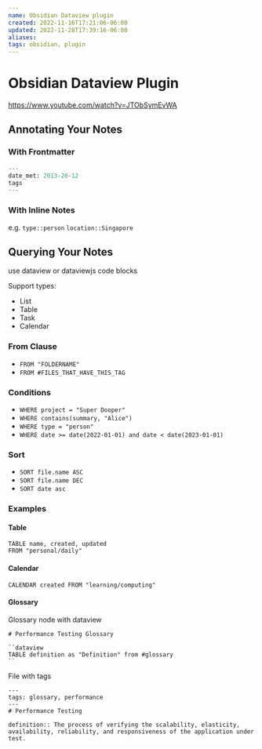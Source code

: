 ```yaml
---
name: Obsidian Dataview plugin
created: 2022-11-16T17:21:06-06:00
updated: 2022-11-28T17:39:16-06:00
aliases: 
tags: obsidian, plugin
---
```

# Obsidian Dataview Plugin

https://www.youtube.com/watch?v=JTObSymEvWA

## Annotating Your Notes

### With Frontmatter
```python
---
date_met: 2013-20-12
tags
---
```

### With Inline Notes

e.g. 
`type::person`
`location::Singapore`

## Querying Your Notes

use dataview or dataviewjs code blocks

Support types:
- List
- Table
- Task
- Calendar

### From Clause
- `FROM "FOLDERNAME"`
- `FROM #FILES_THAT_HAVE_THIS_TAG`

### Conditions

- `WHERE project = "Super Dooper"`
- `WHERE contains(summary, "Alice")`
- `WHERE type = "person"`
- `WHERE date >= date(2022-01-01) and date < date(2023-01-01)`

### Sort
- `SORT file.name ASC`
- `SORT file.name DEC`
- `SORT date asc`

### Examples

#### Table
```dataview
TABLE name, created, updated
FROM "personal/daily"
```

#### Calendar

```dataview
CALENDAR created FROM "learning/computing"
```


#### Glossary

Glossary node with dataview
```
# Performance Testing Glossary

``dataview
TABLE definition as "Definition" from #glossary
``
```

File with tags
```
---
tags: glossary, performance
---
# Performance Testing

definition:: The process of verifying the scalability, elasticity,
availability, reliability, and responsiveness of the application under
test.
```